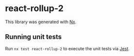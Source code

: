 # react-rollup-2

This library was generated with [Nx](https://nx.dev).

## Running unit tests

Run `nx test react-rollup-2` to execute the unit tests via [Jest](https://jestjs.io).
